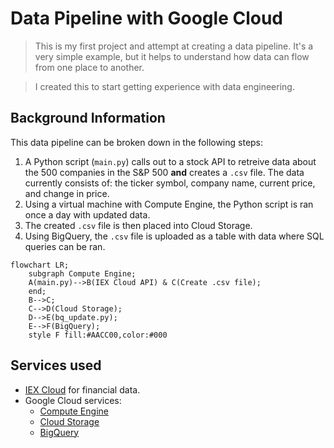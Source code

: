 # Data Pipeline with Google Cloud

> This is my first project and attempt at creating a data pipeline. It's a very simple example, but it helps to understand how data can flow from one place to another.

> I created this to start getting experience with data engineering.

## Background Information

This data pipeline can be broken down in the following steps:

1. A Python script (`main.py`) calls out to a stock API to retreive data about the 500 companies in the S&P 500 **and** creates a `.csv` file. The data currently consists of: the ticker symbol, company name, current price, and change in price.
2. Using a virtual machine with Compute Engine, the Python script is ran once a day with updated data.
3. The created `.csv` file is then placed into Cloud Storage.
4. Using BigQuery, the `.csv` file is uploaded as a table with data where SQL queries can be ran. 

```mermaid
flowchart LR;
    subgraph Compute Engine;
    A(main.py)-->B(IEX Cloud API) & C(Create .csv file);
    end;
    B-->C;
    C-->D(Cloud Storage);
    D-->E(bq_update.py);
    E-->F(BigQuery);
    style F fill:#AACC00,color:#000
```

## Services used

* [IEX Cloud](https://www.iexcloud.io) for financial data.
* Google Cloud services:
    * [Compute Engine](https://cloud.google.com/compute)
    * [Cloud Storage](https://cloud.google.com/storage)
    * [BigQuery](https://cloud.google.com/bigquery/)

